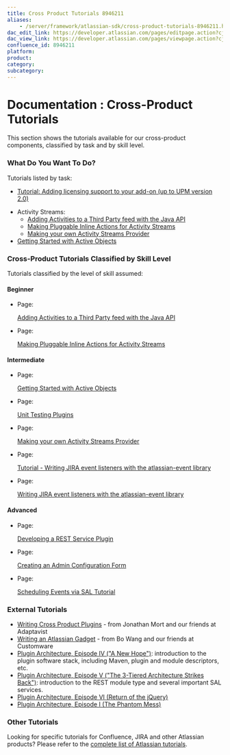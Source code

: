 ```yaml
---
title: Cross Product Tutorials 8946211
aliases:
    - /server/framework/atlassian-sdk/cross-product-tutorials-8946211.html
dac_edit_link: https://developer.atlassian.com/pages/editpage.action?cjm=wozere&pageId=8946211
dac_view_link: https://developer.atlassian.com/pages/viewpage.action?cjm=wozere&pageId=8946211
confluence_id: 8946211
platform:
product:
category:
subcategory:
---
```

# Documentation : Cross-Product Tutorials

This section shows the tutorials available for our cross-product components, classified by task and by skill level.

### What Do You Want To Do?

Tutorials listed by task:

-   [Tutorial: Adding licensing support to your add-on (up to UPM version 2.0)](https://developer.atlassian.com/pages/viewpage.action?pageId=8947417)

<!-- -->

-   Activity Streams:
    -   [Adding Activities to a Third Party feed with the Java API](https://developer.atlassian.com/display/DOCS/Adding+Activities+to+a+Third+Party+feed+with+the+Java+API)
    -   [Making Pluggable Inline Actions for Activity Streams](https://developer.atlassian.com/display/DOCS/Making+Pluggable+Inline+Actions+for+Activity+Streams)
    -   [Making your own Activity Streams Provider](https://developer.atlassian.com/display/DOCS/Making+your+own+Activity+Streams+Provider)
-   [Getting Started with Active Objects](https://developer.atlassian.com/display/DOCS/Getting+Started+with+Active+Objects)

### Cross-Product Tutorials Classified by Skill Level

Tutorials classified by the level of skill assumed:

#### Beginner

-   Page:

    [Adding Activities to a Third Party feed with the Java API](/display/DOCS/Adding+Activities+to+a+Third+Party+feed+with+the+Java+API)

-   Page:

    [Making Pluggable Inline Actions for Activity Streams](/display/DOCS/Making+Pluggable+Inline+Actions+for+Activity+Streams)

#### Intermediate

-   Page:

    [Getting Started with Active Objects](/display/DOCS/Getting+Started+with+Active+Objects)

-   Page:

    [Unit Testing Plugins](/display/CONFDEV/Unit+Testing+Plugins)

-   Page:

    [Making your own Activity Streams Provider](/display/DOCS/Making+your+own+Activity+Streams+Provider)

-   Page:

    [Tutorial - Writing JIRA event listeners with the atlassian-event library](/display/JIRADEV/Tutorial+-+Writing+JIRA+event+listeners+with+the+atlassian-event+library)

-   Page:

    [Writing JIRA event listeners with the atlassian-event library](/display/JIRASERVER/Writing+JIRA+event+listeners+with+the+atlassian-event+library)

#### Advanced

-   Page:

    [Developing a REST Service Plugin](/display/DOCS/Developing+a+REST+Service+Plugin)

-   Page:

    [Creating an Admin Configuration Form](/display/DOCS/Creating+an+Admin+Configuration+Form)

-   Page:

    [Scheduling Events via SAL Tutorial](/display/DOCS/Scheduling+Events+via+SAL+Tutorial)

### External Tutorials

-   <a href="https://www.adaptavist.com/display/~jmort/2010/11/15/Writing+Cross+Product+Plugins" class="external-link">Writing Cross Product Plugins</a> - from Jonathan Mort and our friends at Adaptavist
-   <a href="http://www.customware.net/repository/display/ATLASSIAN/Writing+an+Atlassian+Gadget" class="external-link">Writing an Atlassian Gadget</a> - from Bo Wang and our friends at Customware
-   <a href="http://blogs.atlassian.com/developer/2011/02/plugin_architecture_episode_iv.html" class="external-link">Plugin Architecture, Episode IV (&quot;A New Hope&quot;)</a>: introduction to the plugin software stack, including Maven, plugin and module descriptors, etc.
-   <a href="http://blogs.atlassian.com/developer/2011/03/plugin_development_tutorial_episode_v.html" class="external-link">Plugin Architecture, Episode V (&quot;The 3-Tiered Architecture Strikes Back&quot;)</a>: introduction to the REST module type and several important SAL services.
-   <a href="http://blogs.atlassian.com/developer/2011/03/plugin_architecture_episode_vi.html" class="external-link">Plugin Architecture, Episode VI (Return of the jQuery)</a>
-   <a href="http://blogs.atlassian.com/developer/2011/03/plugin_architecture_episode_i.html" class="external-link">Plugin Architecture, Episode I (The Phantom Mess)</a>

### Other Tutorials

Looking for specific tutorials for Confluence, JIRA and other Atlassian products? Please refer to the [complete list of Atlassian tutorials](/server/framework/atlassian-sdk/tutorials).





















































































































































































































































